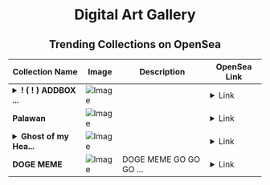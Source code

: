 <div align="center">

# Digital Art Gallery

## Trending Collections on OpenSea

| Collection Name                       | Image                                                                                     | Description                       | OpenSea Link                                                                                          |
|---------------------------------------|-------------------------------------------------------------------------------------------|-----------------------------------|--------------------------------------------------------------------------------------------------------|
| **<details><summary>! ( ! ) ADDBOX ...</summary>! ( ! ) ADDBOX (.)</details>** | ![Image](https://i.seadn.io/s/raw/files/492f0c0ede82266cb378372289ab5b1f.png?w=500&auto=format?w=200&auto=format) |  | <details><summary>Link</summary>[! ( ! ) ADDBOX (.)](https://opensea.io/collection/addbox-566)</details> |
| **Palawan** | ![Image](https://i.seadn.io/s/raw/files/b5559f2fe2b8351df3b0d4875f9a8118.jpg?w=500&auto=format?w=200&auto=format) |  | <details><summary>Link</summary>[Palawan](https://opensea.io/collection/palawan-1)</details> |
| **<details><summary>Ghost of my Hea...</summary>Ghost of my Heart</details>** | ![Image](https://i.seadn.io/s/raw/files/a4d4ae40b53e5e4cd84842395b955f93.png?w=500&auto=format?w=200&auto=format) |  | <details><summary>Link</summary>[Ghost of my Heart](https://opensea.io/collection/ghost-of-my-heart)</details> |
| **DOGE MEME** | ![Image](https://i.seadn.io/s/raw/files/33d5efe124ba1ed117f1d41bba471ac8.jpg?w=500&auto=format?w=200&auto=format) | DOGE MEME GO GO GO ... | <details><summary>Link</summary>[DOGE MEME](https://opensea.io/collection/doge-meme-5)</details> |

</div>